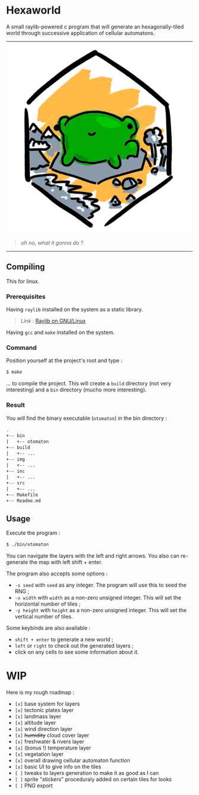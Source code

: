 # Hexaworld

A small raylib-powered c program that will generate an hexagonally-tiled world through successive application of cellular automatons.

***

![hexaworld icon, a frog vibing on a tile](img/icon/hexaworld.png)

> *oh no, what it gonna do ?*
***

## Compiling

This for linux.

### Prerequisites

Having `raylib` installed on the system as a static library.
> *Link* : [Raylib on GNU/Linux](https://github.com/raysan5/raylib/wiki/Working-on-GNU-Linux)

Having `gcc` and `make` installed on the system.

### Command

Position yourself at the project's root and type :

```bash
$ make
```

... to compile the project. This will create a `build` directory (not very interesting) and a `bin` directory (mucho more interesting).

### Result

You will find the binary executable (`otomaton`) in the bin directory :

```
.
+-- bin
|   +-- otomaton
+-- build
|   +-- ...
+-- img
|   +-- ...
+-- inc
|   +-- ...
+-- src
|   +-- ...
+-- Makefile
+-- Readme.md

```

## Usage

Execute the program :
```bash
$ ./bin/otomaton
```

You can navigate the layers with the left and right arrows. You also can re-generate the map with left shift + enter.

The program also accepts some options :

- `-s seed` with `seed` as any integer. The program will use this to seed the RNG ;
- `-x width` with `width` as a non-zero unsigned integer. This will set the horizontal number of tiles ;
- `-y height` with `height` as a non-zero unsigned integer. This will set the vertical number of tiles.

Some keybinds are also available :

- `shift + enter` to generate a new world ;
- `left` or `right` to check out the generated layers ;
- click on any cells to see some information about it.

# WIP

Here is my rough roadmap :

- `[x]` base system for layers
- `[x]` tectonic plates layer
- `[x]` landmass layer
- `[x]` altitude layer
- `[x]` wind direction layer
- `[x]` ~~humidity~~ cloud cover layer
- `[x]` freshwater & rivers layer
- `[x]` (bonus !) temperature layer
- `[x]` vegetation layer
- `[x]` overall drawing cellular automaton function
- `[x]` basic UI to give info on the tiles
- `[ ]` tweaks to layers generation to make it as good as I can
- `[ ]` sprite "stickers" proceduraly added on certain tiles for looks
- `[ ]` PNG export
